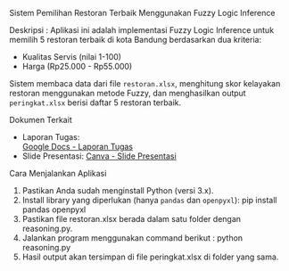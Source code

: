Sistem Pemilihan Restoran Terbaik Menggunakan Fuzzy Logic Inference

Deskripsi :
Aplikasi ini adalah implementasi Fuzzy Logic Inference untuk memilih 5 restoran terbaik di kota Bandung berdasarkan dua kriteria:

- Kualitas Servis (nilai 1-100)
- Harga (Rp25.000 - Rp55.000)

Sistem membaca data dari file `restoran.xlsx`, menghitung skor kelayakan restoran menggunakan metode Fuzzy, dan menghasilkan output `peringkat.xlsx` berisi daftar 5 restoran terbaik.

Dokumen Terkait

- Laporan Tugas:  
  [Google Docs - Laporan Tugas](https://docs.google.com/document/d/1peOni9VaHyYl-QOo1QHVRQ-8cwOqSuRV_xcOrykrUwc/edit?tab=t.0)
- Slide Presentasi:
  [Canva - Slide Presentasi](https://www.canva.com/design/DAGl6R2lXQA/yihFzBos-xFJyk-l3BC3_g/edit?utm_content=DAGl6R2lXQA&utm_campaign=designshare&utm_medium=link2&utm_source=sharebutton)

Cara Menjalankan Aplikasi

1. Pastikan Anda sudah menginstall Python (versi 3.x).
2. Install library yang diperlukan (hanya `pandas` dan `openpyxl`):
   pip install pandas openpyxl
3. Pastikan file restoran.xlsx berada dalam satu folder dengan reasoning.py.
4. Jalankan program menggunakan command berikut :
   python reasoning.py
5. Hasil output akan tersimpan di file peringkat.xlsx di folder yang sama.
